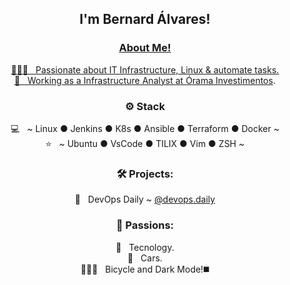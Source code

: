 <div align="center">
<h2>I'm Bernard Álvares!</h2>

<a href="https://www.devopsdaily.com.br">

<h3>  About Me!</h3>

  🙋🏻‍♂️ &nbsp; Passionate about IT Infrastructure, Linux & automate tasks.  
  💼 &nbsp; Working as a Infrastructure Analyst at [Órama Investimentos](https://www.orama.com.br/).

<h3>⚙️ Stack</h3>

  💻 &nbsp; ~ Linux ● Jenkins ● K8s ● Ansible ● Terraform ● Docker ~  
  ⭐ &nbsp; ~ Ubuntu ● VsCode ● TILIX ● Vim ● ZSH   ~

<h3>🛠️ Projects:</h3>

  🐧 &nbsp; DevOps Daily ~ [@devops.daily](https://www.devopsdaily.com.br/@devops.daily)


<h3>🤩 Passions:</h3>

  🤖 &nbsp; Tecnology.    
  🚙 &nbsp; Cars.  
  🚴🏻‍♂️ &nbsp; Bicycle and Dark Mode!◼️  
<br/>



<!--
**bernardalvares/bernardalvares** is a ✨ _special_ ✨ repository because its `README.md` (this file) appears on your GitHub profile.

